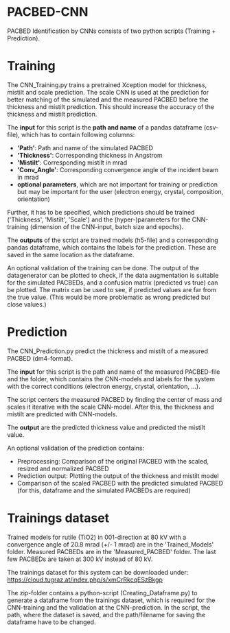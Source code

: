 # PACBED-CNN
PACBED Identification by CNNs consists of two python scripts (Training + Prediction).

# Training
The CNN_Training.py trains a pretrained Xception model for thickness, mistilt and scale prediction. The scale CNN is used at the prediction for better matching of the simulated and the measured PACBED before the thickness and mistilt prediction. This should increase the accuracy of the thickness and mistilt prediction.

The **input** for this script is the **path and name** of a pandas dataframe (csv-file), which has to contain following columns:
  - **'Path'**:        Path and name of the simulated PACBED
  - **'Thickness'**:   Corresponding thickness in Angstrom
  - **'Mistilt'**:     Corresponding mistilt in mrad
  - **'Conv_Angle'**:  Corresponding convergence angle of the incident beam in mrad
  - **optional parameters**, which are not important for training or prediction but may be important for the user (electron energy, crystal, composition, orientation)

Further, it has to be specified, which predictions should be trained ('Thickness', 'Mistilt', 'Scale') and the (hyper-)parameters for the CNN-training (dimension of the CNN-input, batch size and epochs).

The **outputs** of the script are trained models (h5-file) and a corresponding pandas dataframe, which contains the labels for the prediction. These are saved in the same location as the dataframe.

An optional validation of the training can be done. The output of the datagenerator can be plotted to check, if the data augmentation is suitable for the simulated PACBEDs, and a confusion matrix (predicted vs true) can be plotted. The matrix can be used to see, if predicted values are far from the true value. (This would be more problematic as wrong predicted but close values.)

# Prediction
The CNN_Prediction.py predict the thickness and mistilt of a measured PACBED (dm4-format).

The **input** for this script is the path and name of the measured PACBED-file and the folder, which contains the CNN-models and labels for the system with the correct conditions (electron energy, crystal, orientation, ...).

The script centers the measured PACBED by finding the center of mass and scales it iterative with the scale CNN-model. After this, the thickness and mistilt are predicted with CNN-models.

The **output** are the predicted thickness value and predicted the mistilt value.

An optional validation of the prediction contains:
  - Preprocessing: Comparison of the original PACBED with the scaled, resized and normalized PACBED
  - Prediction output: Plotting the output of the thickness and mistilt model
  - Comparison of the scaled PACBED with the predicted simulated PACBED (for this, dataframe and the simulated PACBEDs are required)

# Trainings dataset

Trained models for rutile (TiO2) in 001-direction at 80 kV with a convergence angle of 20.8 mrad (+/- 1 mrad) are in the 'Trained_Models' folder. Measured PACBEDs are in the 'Measured_PACBED' folder. The last few PACBEDs are taken at 300 kV instead of 80 kV.

The trainings dataset for this system can be downloaded under: https://cloud.tugraz.at/index.php/s/xmCrRkcqESzBkgp

The zip-folder contains a python-script (Creating_Dataframe.py) to generate a dataframe from the trainings dataset, which is required for the CNN-training and the validation at the CNN-prediction. In the script, the path, where the dataset is saved, and the path/filename for saving the dataframe have to be changed.